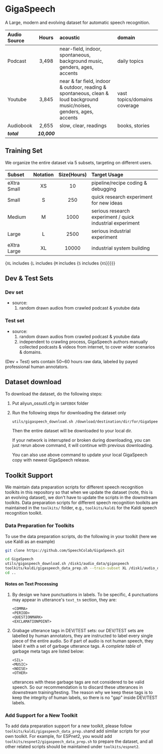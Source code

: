# GigaSpeech
A Large, modern and evolving dataset for automatic speech recognition.

| Audio Source   |      Hours    | acoustic | domain |
|:---------------|:-------------:|:---------------|:---------------|
| Podcast        |  3,498        | near-field, indoor, spontaneous, background music, genders, ages, accents | daily topics |
| Youtube        |  3,845        | near & far field, indoor & outdoor, reading & spontaneous, clean & loud background music/noises, genders, ages, accents | vast topics/domains coverage |
| Audiobook      |  2,655        | slow, clear, readings | books, stories |
| ***total***    |  ***10,000*** |||

## Training Set
We organize the entire dataset via 5 subsets, targeting on different users.

| Subset   | Notation |    Size(Hours)    |  Target Usage  |
|:---------------|:-------------:|:-------------:|:-------------|
| eXtra Small | XS        |  10        |pipeline/recipe coding & debugging |
| Small | S        |  250        |quick research experiment for new ideas |
| Medium | M      |  1000        | serious research experiment / quick industrial experiment |
| Large | L      |  2500        | serious industrial experiment |
| eXtra Large | XL      |  10000        | industrial system building|

{`XL` includes {`L` includes {`M` includes {`S` includes {`XS`}}}}}


## Dev & Test Sets
### Dev set
* source:
   1. random drawn audios from crawled podcast & youtube data
### Test set
* source:
   1. random drawn audios from crawled podcast & youtube data
   1. independent to crawling process, GigaSpeech authors manually collected podcasts & videos from internet, to cover wider scenarios & domains.

(Dev + Test) sets contain 50~60 hours raw data, labeled by payed professional human annotators.

## Dataset download
To download the dataset, do the following steps:
1. Put aliyun_ossutil.cfg in `SAFEBOX` folder
2. Run the following steps for downloading the dataset only
   ```bash
   utils/gigaspeech_download.sh /download/destination/dir/for/GigaSpeechDataset
   ```
   Then the entire dataset will be downloaded to your local dir.

   If your network is interrupted or broken during downloading, you can just rerun above command, it will continue with previous downloading.

   You can also use above command to update your local GigaSpeech copy with newest GigaSpeech release.

## Toolkit Support
We maintain data preparation scripts for different speech recognition toolkits
in this repository so that when we update the dataset (note, this is an evolving
dataset), we don't have to update the scripts in the downstream toolkits. Data
preparation scripts for different speech recognition toolkits are maintained in
the `toolkits/` folder, e.g., `toolkits/kaldi` for the Kaldi speech recognition
toolkit.

### Data Preparation for Toolkits
To use the data preparation scripts, do the following in your toolkit (here we
use Kaldi as an example)
```bash
git clone https://github.com/SpeechColab/GigaSpeech.git

cd GigaSpeech
utils/gigaspeech_download.sh /disk1/audio_data/gigaspeech
toolkits/kaldi/gigaspeech_data_prep.sh --train-subset XL /disk1/audio_data/gigaspeech ../data
cd ..
```
#### Notes on Text Processing
1. By design we have punctuations in labels. To be specific, 4 punctuations may appear in utterance's `text_tn` section, they are:
   ```
   <COMMA>
   <PERIOD>
   <QUESTIONMARK>
   <EXCLAMATIONPOINT>
   ```
2. Grabage utterance tags in DEV/TEST sets:
   our DEV/TEST sets are labelled by human annotators, they are instructed to label every single piece of the entire audio. So if part of audio is not human speech, they label it with a set of garbage utterance tags.
   A *complete table* of garbage meta tags are listed below:
   ```
   <SIL>
   <MUSIC>
   <NOISE>
   <OTHER>
   ```
   utterances with these garbage tags are not considered to be valid speech. So our recommendation is to discard these utterances in downstream training/testing. The reason why we keep these tags is to keep the integrity of human labels, so there is no "gap" inside DEV/TEST labels.

### Add Support for a New Toolkit
To add data preparation support for a new toolkit, please follow
`toolkits/kaldi/gigaspeech_data_prep.sh`and add similar scripts for your own
toolkit. For example, for ESPnet2, you would add
`toolkits/espnet2/gigaspeech_data_prep.sh` to prepare the dataset, and all
other related scripts should be maintained under `toolkits/espnet2`.
